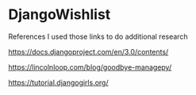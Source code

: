 # DjangoWishlist


References
I used those links to do additional research

https://docs.djangoproject.com/en/3.0/contents/

https://lincolnloop.com/blog/goodbye-managepy/

https://tutorial.djangogirls.org/
